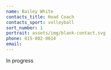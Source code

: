 ```yaml
---
name: Bailey White
contacts_title: Head Coach
contacts_sport: volleyball
sort_number: 1
portrait: assets/img/blank-contact.svg
phone: 815‑802‑8614
email:
---
```

In progress
